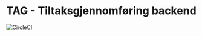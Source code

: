 TAG - Tiltaksgjennomføring backend
===================================
[![CircleCI](https://circleci.com/gh/navikt/tiltaksgjennomforing-backend.svg?style=svg)](https://circleci.com/gh/navikt/tiltaksgjennomforing)
